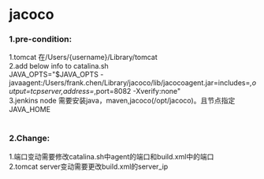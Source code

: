 # jacoco



### 1.pre-condition:
1.tomcat 在/Users/{username}/Library/tomcat<br>
2.add below info to catalina.sh<br>
JAVA_OPTS="$JAVA_OPTS -javaagent:/Users/frank.chen/Library/jacoco/lib/jacocoagent.jar=includes=*,output=tcpserver,address=*,port=8082 -Xverify:none"<br>
3.jenkins node 需要安装java，maven,jacoco(/opt/jacoco)。且节点指定JAVA_HOME<br>
<br>
### 2.Change:
1.端口变动需要修改catalina.sh中agent的端口和build.xml中的端口<br>
2.tomcat server变动需要更改build.xml的server_ip<br>
